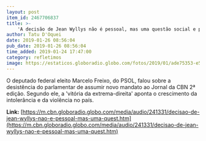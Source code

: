 ```yaml
---
layout: post
item_id: 2467706837
title: >-
    'A decisão de Jean Wyllys não é pessoal, mas uma questão social e política grave', diz Freixo
author: Tatu D'Oquei
date: 2019-01-26 08:56:04
pub_date: 2019-01-26 08:56:04
time_added: 2019-01-24 17:47:00
category: refletimos
image: https://estaticos.globoradio.globo.com/fotos/2019/01/ade75353-e585-4493-8926-55db243f5ac6.png.640x360_q75_box-0%2C51%2C635%2C408_crop_detail.jpg
---
```


O deputado federal eleito Marcelo Freixo, do PSOL, falou sobre a desistência do parlamentar de assumir novo mandato ao Jornal da CBN 2ª edição. Segundo ele, a 'vitória da extrema-direita' aponta o crescimento da intolerância e da violência no país.

**Link:** [https://m.cbn.globoradio.globo.com/media/audio/241331/decisao-de-jean-wyllys-nao-e-pessoal-mas-uma-quest.htm](https://m.cbn.globoradio.globo.com/media/audio/241331/decisao-de-jean-wyllys-nao-e-pessoal-mas-uma-quest.htm)

